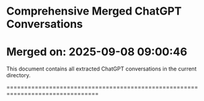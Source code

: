 # Comprehensive Merged ChatGPT Conversations
# Merged on: 2025-09-08 09:00:46

This document contains all extracted ChatGPT conversations in the current directory.

================================================================================
